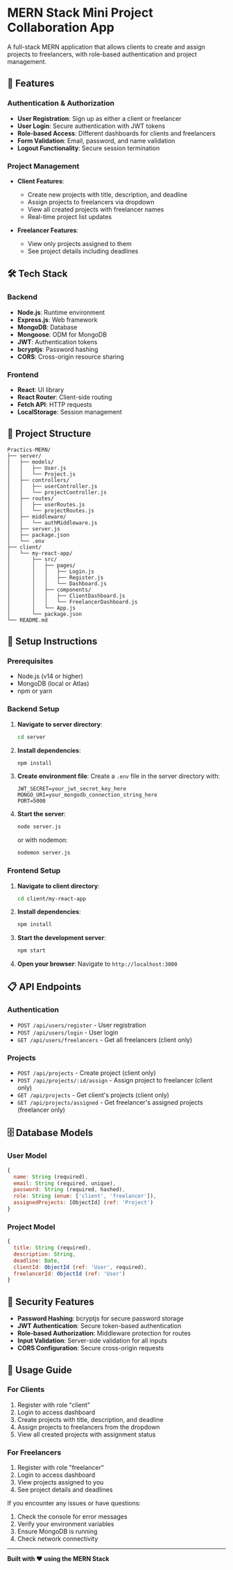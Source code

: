 # MERN Stack Mini Project Collaboration App

A full-stack MERN application that allows clients to create and assign projects to freelancers, with role-based authentication and project management.

## 🚀 Features

### Authentication & Authorization
- **User Registration**: Sign up as either a client or freelancer
- **User Login**: Secure authentication with JWT tokens
- **Role-based Access**: Different dashboards for clients and freelancers
- **Form Validation**: Email, password, and name validation
- **Logout Functionality**: Secure session termination

### Project Management
- **Client Features**:
  - Create new projects with title, description, and deadline
  - Assign projects to freelancers via dropdown
  - View all created projects with freelancer names
  - Real-time project list updates

- **Freelancer Features**:
  - View only projects assigned to them
  - See project details including deadlines


## 🛠️ Tech Stack

### Backend
- **Node.js**: Runtime environment
- **Express.js**: Web framework
- **MongoDB**: Database
- **Mongoose**: ODM for MongoDB
- **JWT**: Authentication tokens
- **bcryptjs**: Password hashing
- **CORS**: Cross-origin resource sharing

### Frontend
- **React**: UI library
- **React Router**: Client-side routing
- **Fetch API**: HTTP requests
- **LocalStorage**: Session management

## 📁 Project Structure

```
Practics-MERN/
├── server/
│   ├── models/
│   │   ├── User.js
│   │   └── Project.js
│   ├── controllers/
│   │   ├── userController.js
│   │   └── projectController.js
│   ├── routes/
│   │   ├── userRoutes.js
│   │   └── projectRoutes.js
│   ├── middleware/
│   │   └── authMiddleware.js
│   ├── server.js
│   ├── package.json
│   └── .env
├── client/
│   └── my-react-app/
│       ├── src/
│       │   ├── pages/
│       │   │   ├── Login.js
│       │   │   ├── Register.js
│       │   │   └── Dashboard.js
│       │   ├── components/
│       │   │   ├── ClientDashboard.js
│       │   │   └── FreelancerDashboard.js
│       │   └── App.js
│       └── package.json
└── README.md
```

## 🚀 Setup Instructions

### Prerequisites
- Node.js (v14 or higher)
- MongoDB (local or Atlas)
- npm or yarn

### Backend Setup

1. **Navigate to server directory**:
   ```bash
   cd server
   ```

2. **Install dependencies**:
   ```bash
   npm install
   ```

3. **Create environment file**:
   Create a `.env` file in the server directory with:
   ```
   JWT_SECRET=your_jwt_secret_key_here
   MONGO_URI=your_mongodb_connection_string_here
   PORT=5000
   ```

4. **Start the server**:
   ```bash
   node server.js
   ```
   or with nodemon:
   ```bash
   nodemon server.js
   ```

### Frontend Setup

1. **Navigate to client directory**:
   ```bash
   cd client/my-react-app
   ```

2. **Install dependencies**:
   ```bash
   npm install
   ```

3. **Start the development server**:
   ```bash
   npm start
   ```

4. **Open your browser**:
   Navigate to `http://localhost:3000`

## 📋 API Endpoints

### Authentication
- `POST /api/users/register` - User registration
- `POST /api/users/login` - User login
- `GET /api/users/freelancers` - Get all freelancers (client only)

### Projects
- `POST /api/projects` - Create project (client only)
- `POST /api/projects/:id/assign` - Assign project to freelancer (client only)
- `GET /api/projects` - Get client's projects (client only)
- `GET /api/projects/assigned` - Get freelancer's assigned projects (freelancer only)

## 🗄️ Database Models

### User Model
```javascript
{
  name: String (required),
  email: String (required, unique),
  password: String (required, hashed),
  role: String (enum: ['client', 'freelancer']),
  assignedProjects: [ObjectId] (ref: 'Project')
}
```

### Project Model
```javascript
{
  title: String (required),
  description: String,
  deadline: Date,
  clientId: ObjectId (ref: 'User', required),
  freelancerId: ObjectId (ref: 'User')
}
```

## 🔐 Security Features

- **Password Hashing**: bcryptjs for secure password storage
- **JWT Authentication**: Secure token-based authentication
- **Role-based Authorization**: Middleware protection for routes
- **Input Validation**: Server-side validation for all inputs
- **CORS Configuration**: Secure cross-origin requests

## 🎯 Usage Guide

### For Clients
1. Register with role "client"
2. Login to access dashboard
3. Create projects with title, description, and deadline
4. Assign projects to freelancers from the dropdown
5. View all created projects with assignment status

### For Freelancers
1. Register with role "freelancer"
2. Login to access dashboard
3. View projects assigned to you
4. See project details and deadlines



If you encounter any issues or have questions:
1. Check the console for error messages
2. Verify your environment variables
3. Ensure MongoDB is running
4. Check network connectivity

---

**Built with ❤️ using the MERN Stack**